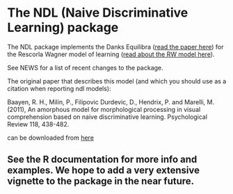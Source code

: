 # The NDL (Naive Discriminative Learning) package

The NDL package implements the Danks Equilibra ([read the paper here][1]) for
the Rescorla Wagner model of learning ([read about the RW model here][2]).

See NEWS for a list of recent changes to the package.

The original paper that describes this model (and which you should use as a citation when reporting ndl models):

Baayen, R. H., Milin, P., Filipovic Durdevic, D., Hendrix, P. and Marelli, M. (2011), An amorphous model for morphological processing in visual comprehension based on naive discriminative learning. Psychological Review 118, 438-482.

can be downloaded from [here][3]

## See the R documentation for more info and examples. We hope to add a very extensive vignette to the package in the near future.

[1]: http://repository.cmu.edu/philosophy/94/
[2]: http://en.wikipedia.org/wiki/Rescorla%E2%80%93Wagner_model
[3]: http://www.sfs.uni-tuebingen.de/~hbaayen/publications/BaayenEtAlPsychReview.pdf
